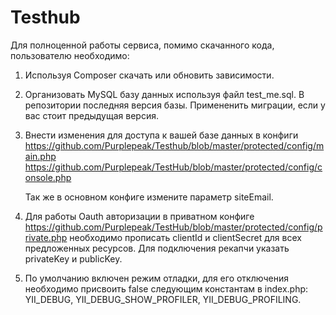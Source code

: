 Testhub
=======

Для полноценной работы сервиса, помимо скачанного кода, пользователю необходимо:

1) Используя Composer скачать или обновить зависимости.

2) Организовать MySQL базу данных используя файл test_me.sql. В репозитории последняя версия базы. Примененить миграции, если у    вас стоит предыдущая версия.

3) Внести изменения для доступа к вашей базе данных в конфиги
    https://github.com/Purplepeak/Testhub/blob/master/protected/config/main.php
    https://github.com/Purplepeak/TestHub/blob/master/protected/config/console.php

   Так же в основном конфиге измените параметр siteEmail.

4) Для работы Oauth авторизации в приватном конфиге      https://github.com/Purplepeak/TestHub/blob/master/protected/config/private.php необходимо прописать clientId и clientSecret для всех предложенных ресурсов.
Для подключения рекапчи указать privateKey и publicKey.

5) По умолчанию включен режим отладки, для его отключения необходимо присвоить false следующим константам в index.php: 
       YII_DEBUG,
       YII_DEBUG_SHOW_PROFILER,
       YII_DEBUG_PROFILING.
